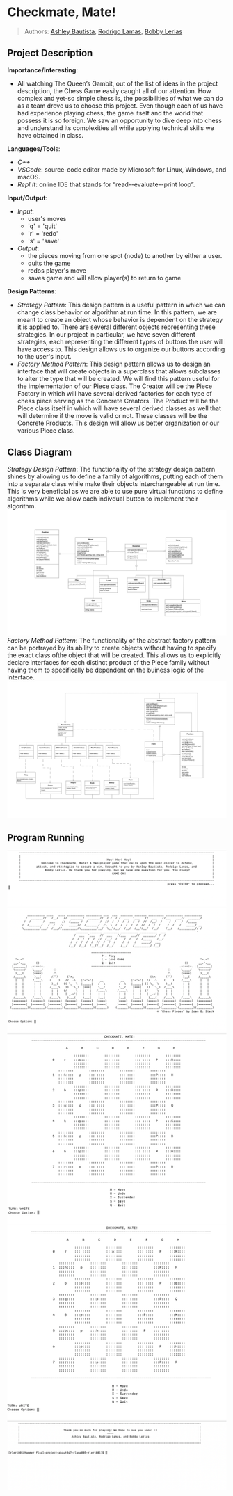  # Checkmate, Mate!
 
 > Authors: [Ashley Bautista](https://github.com/ashley-bautista),
  [Rodrigo Lamas](https://github.com/lb-rodrigo),
  [Bobby Lerias](https://github.com/bobbyyy57)
 
## Project Description
**Importance/Interesting**:
 * All watching The Queen’s Gambit, out of the list of ideas in the project description, the Chess Game easily caught all of our attention. How complex and yet-so simple chess is, the possibilities of what we can do as a team drove us to choose this project. Even though each of us have had experience playing chess, the game itself and the world that possess it is so foreign. We saw an opportunity to dive deep into chess and understand its complexities all while applying technical skills we have obtained in class. 

**Languages/Tool**s:
 * *C++*
 * *VSCode*: source-code editor made by Microsoft for Linux, Windows, and macOS.
 * *Repl.It*: online IDE that stands for “read--evaluate--print loop”.
 
**Input/Output**:
 * *Input*:
   * user's moves
   * 'q' = 'quit'
   * 'r' = 'redo'
   * 's' = 'save'
 * *Output*:
   * the pieces moving from one spot (node) to another by either a user.
   * quits the game
   * redos player's move
   * saves game and will allow player(s) to return to game
 
**Design Patterns**:
 * *Strategy Pattern*: This design pattern is a useful pattern in which we can change class behavior or algorithm at run time. In this pattern, we are meant to create an object whose behavior is dependent on the strategy it is applied to. There are several different objects representing these strategies. In our project in particular, we have seven different strategies, each representing the different types of buttons the user will have access to. This design allows us to organize our buttons according to the user's input. 
 * *Factory Method Pattern*: This design pattern allows us to design an interface that will create objects in a superclass that allows subclasses to alter the type that will be created. We will find this pattern useful for the implementation of our Piece class. The Creator will be the Piece Factory in which will have several derived factories for each type of chess piece serving as the Concrete Creators. The Product will be the Piece class itself in which will have several derived classes as well that will determine if the move is valid or not. These classes will be the Concrete Products. This design will allow us better organization or our various Piece class. 

## Class Diagram
 *Strategy Design Pattern*: The functionality of the strategy design pattern shines by allowing us to define a family of algorithms, putting each of them into a separate class while make their objects interchangeable at run time. This is very beneficial as we are able to use pure virtual functions to define algorithms while we allow each indivdual button to implement their algorithm.
![](images/OMT%20Strategy%20Pattern.jpg)
 *Factory Method Pattern*: The functionality of the abstract factory pattern can be portrayed by its ability to create objects without having to specify the exact class ofthe object that will be created. This allows us to explicitly declare interfaces for each distinct product of the Piece family without having them to specifically be dependent on the buiness logic of the interface.
![](images/OMT%20Factory%20Method.jpg)

## Program Running
![](images/welcome.png)
![](images/gae.png)
![](images/game2.png)
![](images/game3.png)
![](images/outro.png)

